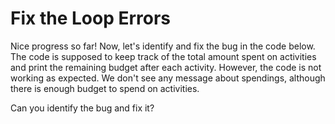 # Fix the Loop Errors

Nice progress so far! Now, let's identify and fix the bug in the code below. The code is supposed to keep track of the total amount spent on activities and print the remaining budget after each activity. However, the code is not working as expected. We don't see any message about spendings, although there is enough budget to spend on activities.

Can you identify the bug and fix it?